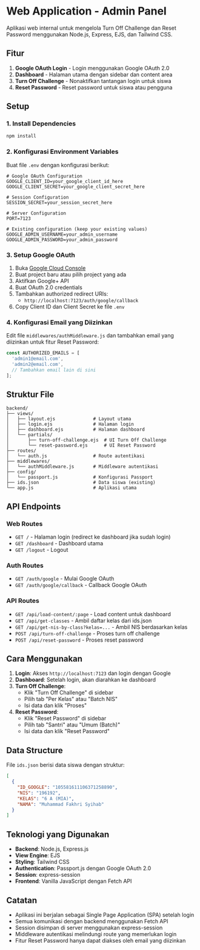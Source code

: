 # Web Application - Admin Panel

Aplikasi web internal untuk mengelola Turn Off Challenge dan Reset Password menggunakan Node.js, Express, EJS, dan Tailwind CSS.

## Fitur

1. **Google OAuth Login** - Login menggunakan Google OAuth 2.0
2. **Dashboard** - Halaman utama dengan sidebar dan content area
3. **Turn Off Challenge** - Nonaktifkan tantangan login untuk siswa
4. **Reset Password** - Reset password untuk siswa atau pengguna

## Setup

### 1. Install Dependencies

```bash
npm install
```

### 2. Konfigurasi Environment Variables

Buat file `.env` dengan konfigurasi berikut:

```env
# Google OAuth Configuration
GOOGLE_CLIENT_ID=your_google_client_id_here
GOOGLE_CLIENT_SECRET=your_google_client_secret_here

# Session Configuration
SESSION_SECRET=your_session_secret_here

# Server Configuration
PORT=7123

# Existing configuration (keep your existing values)
GOOGLE_ADMIN_USERNAME=your_admin_username
GOOGLE_ADMIN_PASSWORD=your_admin_password
```

### 3. Setup Google OAuth

1. Buka [Google Cloud Console](https://console.cloud.google.com/)
2. Buat project baru atau pilih project yang ada
3. Aktifkan Google+ API
4. Buat OAuth 2.0 credentials
5. Tambahkan authorized redirect URIs:
   - `http://localhost:7123/auth/google/callback`
6. Copy Client ID dan Client Secret ke file `.env`

### 4. Konfigurasi Email yang Diizinkan

Edit file `middlewares/authMiddleware.js` dan tambahkan email yang diizinkan untuk fitur Reset Password:

```javascript
const AUTHORIZED_EMAILS = [
  'admin1@email.com',
  'admin2@email.com',
  // Tambahkan email lain di sini
];
```

## Struktur File

```
backend/
├── views/
│   ├── layout.ejs              # Layout utama
│   ├── login.ejs               # Halaman login
│   ├── dashboard.ejs           # Halaman dashboard
│   └── partials/
│       ├── turn-off-challenge.ejs  # UI Turn Off Challenge
│       └── reset-password.ejs      # UI Reset Password
├── routes/
│   └── auth.js                 # Route autentikasi
├── middlewares/
│   └── authMiddleware.js       # Middleware autentikasi
├── config/
│   └── passport.js             # Konfigurasi Passport
├── ids.json                    # Data siswa (existing)
└── app.js                      # Aplikasi utama
```

## API Endpoints

### Web Routes
- `GET /` - Halaman login (redirect ke dashboard jika sudah login)
- `GET /dashboard` - Dashboard utama
- `GET /logout` - Logout

### Auth Routes
- `GET /auth/google` - Mulai Google OAuth
- `GET /auth/google/callback` - Callback Google OAuth

### API Routes
- `GET /api/load-content/:page` - Load content untuk dashboard
- `GET /api/get-classes` - Ambil daftar kelas dari ids.json
- `GET /api/get-nis-by-class?kelas=...` - Ambil NIS berdasarkan kelas
- `POST /api/turn-off-challenge` - Proses turn off challenge
- `POST /api/reset-password` - Proses reset password

## Cara Menggunakan

1. **Login**: Akses `http://localhost:7123` dan login dengan Google
2. **Dashboard**: Setelah login, akan diarahkan ke dashboard
3. **Turn Off Challenge**: 
   - Klik "Turn Off Challenge" di sidebar
   - Pilih tab "Per Kelas" atau "Batch NIS"
   - Isi data dan klik "Proses"
4. **Reset Password**:
   - Klik "Reset Password" di sidebar
   - Pilih tab "Santri" atau "Umum (Batch)"
   - Isi data dan klik "Reset Password"

## Data Structure

File `ids.json` berisi data siswa dengan struktur:
```json
[
  {
    "ID_GOOGLE": "105581611106371258890",
    "NIS": "196192",
    "KELAS": "6 A (MIA)",
    "NAMA": "Muhammad Fakhri Syihab"
  }
]
```

## Teknologi yang Digunakan

- **Backend**: Node.js, Express.js
- **View Engine**: EJS
- **Styling**: Tailwind CSS
- **Authentication**: Passport.js dengan Google OAuth 2.0
- **Session**: express-session
- **Frontend**: Vanilla JavaScript dengan Fetch API

## Catatan

- Aplikasi ini berjalan sebagai Single Page Application (SPA) setelah login
- Semua komunikasi dengan backend menggunakan Fetch API
- Session disimpan di server menggunakan express-session
- Middleware autentikasi melindungi route yang memerlukan login
- Fitur Reset Password hanya dapat diakses oleh email yang diizinkan
